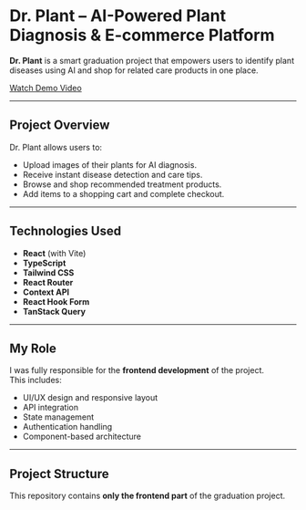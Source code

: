 # Dr. Plant – AI-Powered Plant Diagnosis & E-commerce Platform

**Dr. Plant** is a smart graduation project that empowers users to identify plant diseases using AI and shop for related care products in one place.

 [Watch Demo Video](https://drive.google.com/file/d/1FXfCEkJ4SlKTN61Cz4xE6mldJLVQdoRM/view?usp=sharing)

---

##  Project Overview

Dr. Plant allows users to:
-  Upload images of their plants for AI diagnosis.
-  Receive instant disease detection and care tips.
-  Browse and shop recommended treatment products.
-  Add items to a shopping cart and complete checkout.

---

##  Technologies Used

- **React** (with Vite)
- **TypeScript**
- **Tailwind CSS**
- **React Router**
- **Context API**
- **React Hook Form**
- **TanStack Query**

---

##  My Role

I was fully responsible for the **frontend development** of the project.  
This includes:
- UI/UX design and responsive layout
- API integration
- State management
- Authentication handling
- Component-based architecture

---

##  Project Structure

This repository contains **only the frontend part** of the graduation project.




